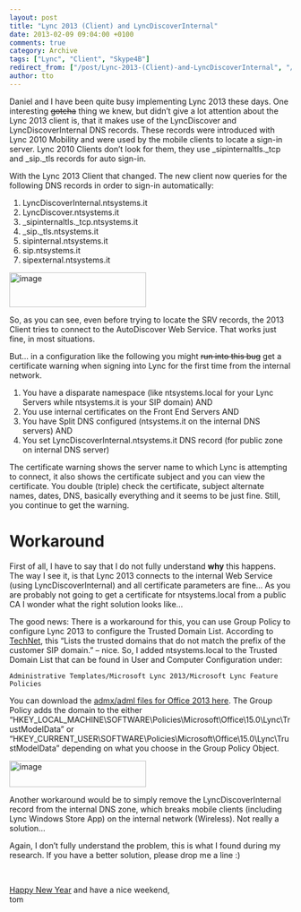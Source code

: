```yaml
---
layout: post
title: "Lync 2013 (Client) and LyncDiscoverInternal"
date: 2013-02-09 09:04:00 +0100
comments: true
category: Archive
tags: ["Lync", "Client", "Skype4B"]
redirect_from: ["/post/Lync-2013-(Client)-and-LyncDiscoverInternal", "/post/lync-2013-(client)-and-lyncdiscoverinternal"]
author: tto
---
```

<!-- more -->
<p>Daniel and I have been quite busy implementing Lync 2013 these days. One interesting <strike>gotcha</strike> thing we knew, but didn’t give a lot attention about the Lync 2013 client is, that it makes use of the LyncDiscover and LyncDiscoverInternal DNS records. These records were introduced with Lync 2010 Mobility and were used by the mobile clients to locate a sign-in server. Lync 2010 Clients don’t look for them, they use _sipinternaltls._tcp and _sip._tls records for auto sign-in.</p>  <p>With the Lync 2013 Client that changed. The new client now queries for the following DNS records in order to sign-in automatically:</p>  <ol>   <li>LyncDiscoverInternal.ntsystems.it</li>    <li>LyncDiscover.ntsystems.it</li>    <li>_sipinternaltls._tcp.ntsystems.it</li>    <li>_sip._tls.ntsystems.it</li>    <li>sipinternal.ntsystems.it</li>    <li>sip.ntsystems.it</li>    <li>sipexternal.ntsystems.it</li> </ol>  <p><a href="/assets/archive/image_493.png"><img title="image" style="border-top: 0px; border-right: 0px; border-bottom: 0px; border-left: 0px; display: inline" border="0" alt="image" src="/assets/archive/image_thumb_491.png" width="244" height="62" /></a> </p>  <p>So, as you can see, even before trying to locate the SRV records, the 2013 Client tries to connect to the AutoDiscover Web Service. That works just fine, in most situations.</p>  <p>But… in a configuration like the following you might <strike>run into this bug</strike> get a certificate warning when signing into Lync for the first time from the internal network.</p>  <ol>   <li>You have a disparate namespace (like ntsystems.local for your Lync Servers while ntsystems.it is your SIP domain) AND</li>    <li>You use internal certificates on the Front End Servers AND</li>    <li>You have Split DNS configured (ntsystems.it on the internal DNS servers) AND</li>    <li>You set LyncDiscoverInternal.ntsystems.it DNS record (for public zone on internal DNS server)</li> </ol>  <p>The certificate warning shows the server name to which Lync is attempting to connect, it also shows the certificate subject and you can view the certificate. You double (triple) check the certificate, subject alternate names, dates, DNS, basically everything and it seems to be just fine. Still, you continue to get the warning.</p>  <h1>Workaround</h1>  <p>First of all, I have to say that I do not fully understand <strong>why</strong> this happens. The way I see it, is that Lync 2013 connects to the internal Web Service (using LyncDiscoverInternal) and all certificate parameters are fine… As you are probably not going to get a certificate for ntsystems.local from a public CA I wonder what the right solution looks like…</p>  <p>The good news: There is a workaround for this, you can use Group Policy to configure Lync 2013 to configure the Trusted Domain List. According to <a href="http://technet.microsoft.com/en-us/library/gg425941.aspx" target="_blank">TechNet</a>, this “Lists the trusted domains that do not match the prefix of the customer SIP domain.” – nice. So, I added ntsystems.local to the Trusted Domain List that can be found in User and Computer Configuration under: </p>  <p><code>Administrative Templates/Microsoft Lync 2013/Microsoft Lync Feature Policies</code></p>  <p>You can download the <a href="http://www.microsoft.com/en-us/download/details.aspx?id=35554" target="_blank">admx/adml files for Office 2013 here</a>. The Group Policy adds the domain to the either “HKEY_LOCAL_MACHINE\SOFTWARE\Policies\Microsoft\Office\15.0\Lync\TrustModelData” or “HKEY_CURRENT_USER\SOFTWARE\Policies\Microsoft\Office\15.0\Lync\TrustModelData” depending on what you choose in the Group Policy Object.</p>  <p><a href="/assets/archive/image_494.png"><img title="image" style="border-top: 0px; border-right: 0px; border-bottom: 0px; border-left: 0px; display: inline" border="0" alt="image" src="/assets/archive/image_thumb_492.png" width="244" height="47" /></a> </p>  <p>Another workaround would be to simply remove the LyncDiscoverInternal record from the internal DNS zone, which breaks mobile clients (including Lync Windows Store App) on the internal network (Wireless). Not really a solution…</p>  <p>Again, I don’t fully understand the problem, this is what I found during my research. If you have a better solution, please drop me a line :)</p>  <p>&#160;</p>  <p><a href="http://en.wikipedia.org/wiki/Chinese_New_Year" target="_blank">Happy New Year</a> and have a nice weekend,    <br />tom</p>

